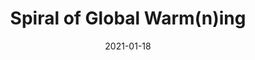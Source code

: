 ---
layout: post
title: Spiral of Global Warm(n)ing
date: 2021-01-18
description: MakeoverMonday 2021/W3 about how is our planet Earth warming
img: spiral-of-global-warming.png
tags: [global, environment, makeovermonday]
original: https://media.data.world/CwGjyjxPQTaKDge6o8cQ_ClimateChange.gif
makeover: https://public.tableau.com/views/SpiralofGlobalWarmning/SpiralofGlobalWarmning?:language=en-GB&:display_count=y&publish=yes&:origin=viz_share_link
---